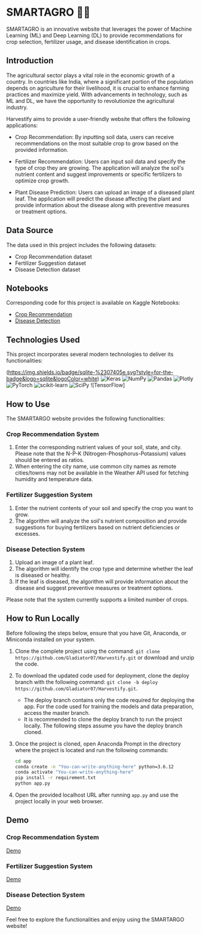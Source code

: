 # SMARTAGRO 🌱🌾
SMARTAGRO is an innovative website that leverages the power of Machine Learning (ML) and Deep Learning (DL) to provide recommendations for crop selection, fertilizer usage, and disease identification in crops.


## Introduction

The agricultural sector plays a vital role in the economic growth of a country. In countries like India, where a significant portion of the population depends on agriculture for their livelihood, it is crucial to enhance farming practices and maximize yield. With advancements in technology, such as ML and DL, we have the opportunity to revolutionize the agricultural industry.

Harvestify aims to provide a user-friendly website that offers the following applications:

- Crop Recommendation: By inputting soil data, users can receive recommendations on the most suitable crop to grow based on the provided information.

- Fertilizer Recommendation: Users can input soil data and specify the type of crop they are growing. The application will analyze the soil's nutrient content and suggest improvements or specific fertilizers to optimize crop growth.

- Plant Disease Prediction: Users can upload an image of a diseased plant leaf. The application will predict the disease affecting the plant and provide information about the disease along with preventive measures or treatment options.

## Data Source

The data used in this project includes the following datasets:

- Crop Recommendation dataset 
- Fertilizer Suggestion dataset 
- Disease Detection dataset

## Notebooks

Corresponding code for this project is available on Kaggle Notebooks:

- [Crop Recommendation](link_to_crop_recommendation_notebook)
- [Disease Detection](link_to_disease_detection_notebook)

## Technologies Used

This project incorporates several modern technologies to deliver its functionalities:

(https://img.shields.io/badge/sqlite-%2307405e.svg?style=for-the-badge&logo=sqlite&logoColor=white) ![Keras](https://img.shields.io/badge/Keras-%23D00000.svg?style=for-the-badge&logo=Keras&logoColor=white) ![NumPy](https://img.shields.io/badge/numpy-%23013243.svg?style=for-the-badge&logo=numpy&logoColor=white) ![Pandas](https://img.shields.io/badge/pandas-%23150458.svg?style=for-the-badge&logo=pandas&logoColor=white) ![Plotly](https://img.shields.io/badge/Plotly-%233F4F75.svg?style=for-the-badge&logo=plotly&logoColor=white) ![PyTorch](https://img.shields.io/badge/PyTorch-%23EE4C2C.svg?style=for-the-badge&logo=PyTorch&logoColor=white) ![scikit-learn](https://img.shields.io/badge/scikit--learn-%23F7931E.svg?style=for-the-badge&logo=scikit-learn&logoColor=white) ![SciPy](https://img.shields.io/badge/SciPy-%230C55A5.svg?style=for-the-badge&logo=scipy&logoColor=%white) ![TensorFlow]



## How to Use

The SMARTARGO website provides the following functionalities:

### Crop Recommendation System

1. Enter the corresponding nutrient values of your soil, state, and city. Please note that the N-P-K (Nitrogen-Phosphorus-Potassium) values should be entered as ratios. 
2. When entering the city name, use common city names as remote cities/towns may not be available in the Weather API used for fetching humidity and temperature data.

### Fertilizer Suggestion System

1. Enter the nutrient contents of your soil and specify the crop you want to grow.
2. The algorithm will analyze the soil's nutrient composition and provide suggestions for buying fertilizers based on nutrient deficiencies or excesses.

### Disease Detection System

1. Upload an image of a plant leaf.
2. The algorithm will identify the crop type and determine whether the leaf is diseased or healthy.
3. If the leaf is diseased, the algorithm will provide information about the disease and suggest preventive measures or treatment options.

Please note that the system currently supports a limited number of crops.


## How to Run Locally

Before following the steps below, ensure that you have Git, Anaconda, or Miniconda installed on your system.

1. Clone the complete project using the command: `git clone https://github.com/Gladiator07/Harvestify.git` or download and unzip the code.

2. To download the updated code used for deployment, clone the deploy branch with the following command: `git clone -b deploy https://github.com/Gladiator07/Harvestify.git`.
   - The deploy branch contains only the code required for deploying the app. For the code used for training the models and data preparation, access the master branch.
   - It is recommended to clone the deploy branch to run the project locally. The following steps assume you have the deploy branch cloned.

3. Once the project is cloned, open Anaconda Prompt in the directory where the project is located and run the following commands:
   ```cmd
   cd app
   conda create -n "You-can-write-anything-here" python=3.6.12
   conda activate "You-can-write-anything-here"
   pip install -r requirement.txt
   python app.py
4. Open the provided localhost URL after running `app.py` and use the project locally in your web browser.

## Demo

### Crop Recommendation System

[Demo](link_to_crop_recommendation_demo)

### Fertilizer Suggestion System

[Demo](link_to_fertilizer_suggestion_demo)

### Disease Detection System

[Demo](link_to_disease_detection_demo)

Feel free to explore the functionalities and enjoy using the SMARTARGO website!


